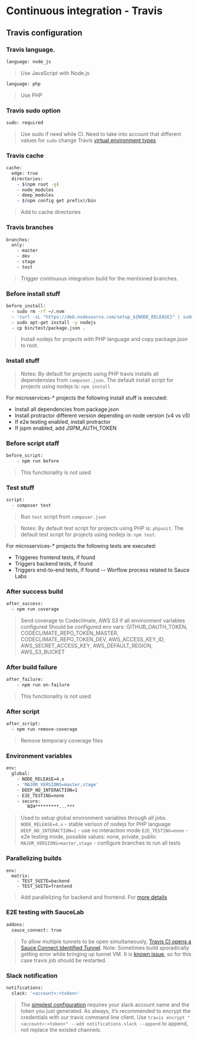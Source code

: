 Continuous integration - Travis
===============================

## Travis configuration

### Travis language.
```bash
language: node_js
```
> Use JavaScript with Node.js

```bash
language: php
```
> Use PHP

### Travis sudo option
```bash
sudo: required
```
> Use sudo if need while CI. Need to take into account that different values for `sudo` change Travis [virtual environment types](https://docs.travis-ci.com/user/ci-environment/)

### Travis cache
```bash
cache:
  edge: true
  directories:
    - $(npm root -g)
    - node_modules
    - deep_modules
    - $(npm config get prefix)/bin
```
> Add to cache directories

### Travis branches
```bash
branches:
  only:
    - master
    - dev
    - stage
    - test
```
> Trigger continuous integration build for the mentioned branches.

### Before install stuff
```bash
before_install:
  - sudo rm -rf ~/.nvm
  - 'curl -sL "https://deb.nodesource.com/setup_${NODE_RELEASE}" | sudo -E bash -'
  - sudo apt-get install -y nodejs
  - cp bin/test/package.json .
```
> Install nodejs for projects with PHP language and copy package.json to root.

### Install stuff
> Notes:
> By default for projects using PHP travis installs all dependensies from `composer.json`.
> The default install script for projects using nodejs is: `npm install`

For microservices-* projects the following install stuff is executed:
- Install all dependencies from package.json
- Install protractor different version depending on node version (v4 vs v5)
- If e2e testing enabled, install protractor
- If jspm enabled, add JSPM_AUTH_TOKEN

### Before script staff
```bash
before_script:
    - npm run before
```
> This functionality is not used

### Test stuff
```bash
script:
  - composer test
```
> Run `test` script from `composer.json`

> Notes:
> By default test script for projects using PHP is: `phpunit`.
> The default test script for projects using nodejs is: `npm test`.

For microservices-* projects the following tests are executed:
- Triggeres frontend tests, if found
- Triggers backend tests, if found
- Triggers end-to-end tests, if found
-- Worflow process related to Sauce Labs

### After success build
```bash
after_success:
  - npm run coverage
```
> Send coverage to Codeclimate, AWS S3 if all environment variables configured
> Should be configured env vars: GITHUB_OAUTH_TOKEN, CODECLIMATE_REPO_TOKEN_MASTER, CODECLIMATE_REPO_TOKEN_DEV, AWS_ACCESS_KEY_ID, AWS_SECRET_ACCESS_KEY, AWS_DEFAULT_REGION, AWS_S3_BUCKET

### After build failure
```bash
after_failure:
    - npm run on-failure
```
> This functionality is not used

### After script
```bash
after_script:
  - npm run remove-coverage
```
> Remove temporary coverage files

### Environment variables
```bash
env:
  global:
    - NODE_RELEASE=4.x
    - 'MAJOR_VERSIONS=master,stage'
    - DEEP_NO_INTERACTION=1
    - E2E_TESTING=none
    - secure: 
        NIH*********...***
```
> Used to setup global environment variables through all jobs.
> `NODE_RELEASE=4.x` - stable verison of nodejs for PHP language
> `DEEP_NO_INTERACTION=1` - use no interaction mode
> `E2E_TESTING=none` - e2e testing mode, possible values: none, private, public
> `MAJOR_VERSIONS=master,stage` - configure branches to run all tests

### Parallelizing builds
```
env:
  matrix:
    - TEST_SUITE=backend
    - TEST_SUITE=frontend
```
> Add parallelizing for backend and frontend. For [more details](https://docs.travis-ci.com/user/speeding-up-the-build/)

### E2E testing with SauceLab
```bash
addons:
  sauce_connect: true
```
> To allow multiple tunnels to be open simultaneously, [Travis CI opens a Sauce Connect Identified Tunnel](https://docs.travis-ci.com/user/sauce-connect/).
> Note: Sometimes build sporadically getting error while bringing up tunnel VM. It is [known issue](https://github.com/travis-ci/travis-ci/issues/6222), so for this case travis job should be restarted.

### Slack notification
```bash
notifications:
  slack: '<account>:<token>'
```
> The [simplest configuration](https://docs.travis-ci.com/user/notifications/#Slack-notifications) requires your slack account name and the token you just generated.
> As always, it’s recommended to encrypt the credentials with our travis command line client. Use `travis encrypt "<account>:<token>" --add notifications.slack --append` to append, not replace the existed channels.
